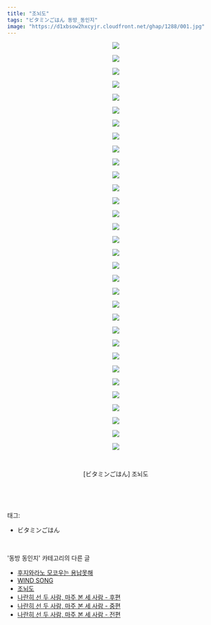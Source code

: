```yaml
---
title: "조뇌도"
tags: "ビタミンごはん 동방_동인지"
image: "https://d1xbsow2hxcyjr.cloudfront.net/ghap/1288/001.jpg"
---
```

<div class="article">
<p style="text-align: center; clear: none; float: none;"><img src="{{ site.imgserver10 }}/ghap/1288/001.jpg"/></p>
<p style="text-align: center; clear: none; float: none;"><img src="{{ site.imgserver10 }}/ghap/1288/002.jpg"/></p>
<p style="text-align: center; clear: none; float: none;"><img src="{{ site.imgserver10 }}/ghap/1288/003.jpg"/></p>
<p style="text-align: center; clear: none; float: none;"><img src="{{ site.imgserver10 }}/ghap/1288/004.jpg"/></p>
<p style="text-align: center; clear: none; float: none;"><img src="{{ site.imgserver10 }}/ghap/1288/005.jpg"/></p>
<p style="text-align: center; clear: none; float: none;"><img src="{{ site.imgserver10 }}/ghap/1288/006.jpg"/></p>
<p style="text-align: center; clear: none; float: none;"><img src="{{ site.imgserver10 }}/ghap/1288/007.jpg"/></p>
<p style="text-align: center; clear: none; float: none;"><img src="{{ site.imgserver10 }}/ghap/1288/008.jpg"/></p>
<p style="text-align: center; clear: none; float: none;"><img src="{{ site.imgserver10 }}/ghap/1288/009.jpg"/></p>
<p style="text-align: center; clear: none; float: none;"><img src="{{ site.imgserver10 }}/ghap/1288/010.jpg"/></p>
<p style="text-align: center; clear: none; float: none;"><img src="{{ site.imgserver10 }}/ghap/1288/011.jpg"/></p>
<p style="text-align: center; clear: none; float: none;"><img src="{{ site.imgserver10 }}/ghap/1288/012.jpg"/></p>
<p style="text-align: center; clear: none; float: none;"><img src="{{ site.imgserver10 }}/ghap/1288/013.jpg"/></p>
<p style="text-align: center; clear: none; float: none;"><img src="{{ site.imgserver10 }}/ghap/1288/014.jpg"/></p>
<p style="text-align: center; clear: none; float: none;"><img src="{{ site.imgserver10 }}/ghap/1288/015.jpg"/></p>
<p style="text-align: center; clear: none; float: none;"><img src="{{ site.imgserver10 }}/ghap/1288/016.jpg"/></p>
<p style="text-align: center; clear: none; float: none;"><img src="{{ site.imgserver10 }}/ghap/1288/017.jpg"/></p>
<p style="text-align: center; clear: none; float: none;"><img src="{{ site.imgserver10 }}/ghap/1288/018.jpg"/></p>
<p style="text-align: center; clear: none; float: none;"><img src="{{ site.imgserver10 }}/ghap/1288/019.jpg"/></p>
<p style="text-align: center; clear: none; float: none;"><img src="{{ site.imgserver10 }}/ghap/1288/020.jpg"/></p>
<p style="text-align: center; clear: none; float: none;"><img src="{{ site.imgserver10 }}/ghap/1288/021.jpg"/></p>
<p style="text-align: center; clear: none; float: none;"><img src="{{ site.imgserver10 }}/ghap/1288/022.jpg"/></p>
<p style="text-align: center; clear: none; float: none;"><img src="{{ site.imgserver10 }}/ghap/1288/023.jpg"/></p>
<p style="text-align: center; clear: none; float: none;"><img src="{{ site.imgserver10 }}/ghap/1288/024.jpg"/></p>
<p style="text-align: center; clear: none; float: none;"><img src="{{ site.imgserver10 }}/ghap/1288/025.jpg"/></p>
<p style="text-align: center; clear: none; float: none;"><img src="{{ site.imgserver10 }}/ghap/1288/026.jpg"/></p>
<p style="text-align: center; clear: none; float: none;"><img src="{{ site.imgserver10 }}/ghap/1288/027.jpg"/></p>
<p style="text-align: center; clear: none; float: none;"><img src="{{ site.imgserver10 }}/ghap/1288/028.jpg"/></p>
<p style="text-align: center; clear: none; float: none;"><img src="{{ site.imgserver10 }}/ghap/1288/029.jpg"/></p>
<p style="text-align: center; clear: none; float: none;"><img src="{{ site.imgserver10 }}/ghap/1288/030.jpg"/></p>
<p style="text-align: center; clear: none; float: none;"><img src="{{ site.imgserver10 }}/ghap/1288/031.jpg"/></p>
<p style="text-align: center; clear: none; float: none;"><img src="{{ site.imgserver10 }}/ghap/1288/032.jpg"/></p>
<p style="text-align: center; clear: none; float: none;"><br/></p>
<p style="text-align: center; clear: none; float: none;">[ビタミンごはん] 조뇌도</p>
<p><br/></p>
</div><br/>
<div class="tagTrail">
<p>태그: </p>
<ul>
<li>ビタミンごはん</li>
</ul>
</div><br/>
<div class="another">
<p>'동방 동인지' 카테고리의 다른 글</p>
<ul>
<li><a href="/ghap_1290">후지와라노 모코우는 용납못해</a></li>
<li><a href="/ghap_1289">WIND SONG</a></li>
<li><a href="/ghap_1288">조뇌도</a></li>
<li><a href="/ghap_1287">나란히 선 두 사람, 마주 본 세 사람 - 후편</a></li>
<li><a href="/ghap_1286">나란히 선 두 사람, 마주 본 세 사람 - 중편</a></li>
<li><a href="/ghap_1285">나란히 선 두 사람, 마주 본 세 사람 - 전편</a></li>
</ul>
</div><br/>
<div class="cb_module cb_fluid">
<div class="cb_wrt cb_profile">
</div><!-- commentList close -->
</div><br/>
